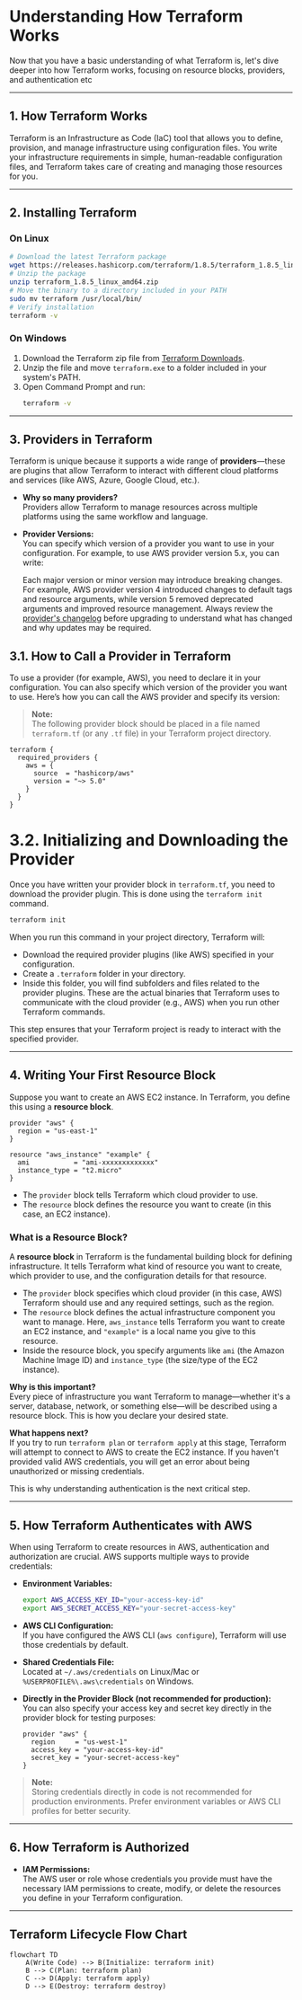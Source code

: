 # Understanding How Terraform Works

Now that you have a basic understanding of what Terraform is, let's dive deeper into how Terraform works, focusing on resource blocks, providers, and authentication etc

---

## 1. How Terraform Works

Terraform is an Infrastructure as Code (IaC) tool that allows you to define, provision, and manage infrastructure using configuration files. You write your infrastructure requirements in simple, human-readable configuration files, and Terraform takes care of creating and managing those resources for you.

---

## 2. Installing Terraform

### On Linux

```sh
# Download the latest Terraform package
wget https://releases.hashicorp.com/terraform/1.8.5/terraform_1.8.5_linux_amd64.zip
# Unzip the package
unzip terraform_1.8.5_linux_amd64.zip
# Move the binary to a directory included in your PATH
sudo mv terraform /usr/local/bin/
# Verify installation
terraform -v
```

### On Windows

1. Download the Terraform zip file from [Terraform Downloads](https://developer.hashicorp.com/terraform/install).
2. Unzip the file and move `terraform.exe` to a folder included in your system's PATH.
3. Open Command Prompt and run:
    ```sh
    terraform -v
    ```

---

## 3. Providers in Terraform

Terraform is unique because it supports a wide range of **providers**—these are plugins that allow Terraform to interact with different cloud platforms and services (like AWS, Azure, Google Cloud, etc.).

- **Why so many providers?**  
  Providers allow Terraform to manage resources across multiple platforms using the same workflow and language.

- **Provider Versions:**  
  You can specify which version of a provider you want to use in your configuration. For example, to use AWS provider version 5.x, you can write:

  Each major version or minor version may introduce breaking changes. For example, AWS provider version 4 introduced changes to default tags and resource arguments, while version 5 removed deprecated arguments and improved resource management. Always review the [provider's changelog](https://github.com/hashicorp/terraform-provider-aws/blob/main/CHANGELOG.md) before upgrading to understand what has changed and why updates may be required.

  
## 3.1. How to Call a Provider in Terraform

To use a provider (for example, AWS), you need to declare it in your configuration. You can also specify which version of the provider you want to use. Here’s how you can call the AWS provider and specify its version:

> **Note:**  
> The following provider block should be placed in a file named `terraform.tf` (or any `.tf` file) in your Terraform project directory.

```hcl
terraform {
  required_providers {
    aws = {
      source  = "hashicorp/aws"
      version = "~> 5.0"
    }
  }
}
```

# 3.2. Initializing and Downloading the Provider

Once you have written your provider block in `terraform.tf`, you need to download the provider plugin. This is done using the `terraform init` command.

```sh
terraform init
```

When you run this command in your project directory, Terraform will:

- Download the required provider plugins (like AWS) specified in your configuration.
- Create a `.terraform` folder in your directory.  
- Inside this folder, you will find subfolders and files related to the provider plugins. These are the actual binaries that Terraform uses to communicate with the cloud provider (e.g., AWS) when you run other Terraform commands.

This step ensures that your Terraform project is ready to interact with the specified provider.

---


## 4. Writing Your First Resource Block

Suppose you want to create an AWS EC2 instance. In Terraform, you define this using a **resource block**.

```hcl
provider "aws" {
  region = "us-east-1"
}

resource "aws_instance" "example" {
  ami           = "ami-xxxxxxxxxxxxx"
  instance_type = "t2.micro"
}
```

- The `provider` block tells Terraform which cloud provider to use.
- The `resource` block defines the resource you want to create (in this case, an EC2 instance).

### What is a Resource Block?

A **resource block** in Terraform is the fundamental building block for defining infrastructure. It tells Terraform what kind of resource you want to create, which provider to use, and the configuration details for that resource.

- The `provider` block specifies which cloud provider (in this case, AWS) Terraform should use and any required settings, such as the region.
- The `resource` block defines the actual infrastructure component you want to manage. Here, `aws_instance` tells Terraform you want to create an EC2 instance, and `"example"` is a local name you give to this resource.
- Inside the resource block, you specify arguments like `ami` (the Amazon Machine Image ID) and `instance_type` (the size/type of the EC2 instance).

**Why is this important?**  
Every piece of infrastructure you want Terraform to manage—whether it's a server, database, network, or something else—will be described using a resource block. This is how you declare your desired state.

**What happens next?**  
If you try to run `terraform plan` or `terraform apply` at this stage, Terraform will attempt to connect to AWS to create the EC2 instance. If you haven't provided valid AWS credentials, you will get an error about being unauthorized or missing credentials.

This is why understanding authentication is the next critical step.

---

## 5. How Terraform Authenticates with AWS

When using Terraform to create resources in AWS, authentication and authorization are crucial. AWS supports multiple ways to provide credentials:

- **Environment Variables:**  
    ```sh
    export AWS_ACCESS_KEY_ID="your-access-key-id"
    export AWS_SECRET_ACCESS_KEY="your-secret-access-key"
    ```

- **AWS CLI Configuration:**  
  If you have configured the AWS CLI (`aws configure`), Terraform will use those credentials by default.

- **Shared Credentials File:**  
  Located at `~/.aws/credentials` on Linux/Mac or `%USERPROFILE%\.aws\credentials` on Windows.

- **Directly in the Provider Block (not recommended for production):**  
  You can also specify your access key and secret key directly in the provider block for testing purposes:

    ```hcl
    provider "aws" {
      region     = "us-west-1"
      access_key = "your-access-key-id"
      secret_key = "your-secret-access-key"
    }
    ```

> **Note:**  
> Storing credentials directly in code is not recommended for production environments. Prefer environment variables or AWS CLI profiles for better security.

---

## 6. How Terraform is Authorized

- **IAM Permissions:**  
  The AWS user or role whose credentials you provide must have the necessary IAM permissions to create, modify, or delete the resources you define in your Terraform configuration.

---

## Terraform Lifecycle Flow Chart

```mermaid
flowchart TD
    A(Write Code) --> B(Initialize: terraform init)
    B --> C(Plan: terraform plan)
    C --> D(Apply: terraform apply)
    D --> E(Destroy: terraform destroy)
```
